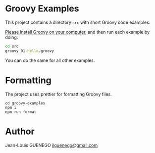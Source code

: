 # Groovy Examples

This project contains a directory `src` with short Groovy code examples.

[Please install Groovy on your computer](https://groovy-lang.org/documentation.html), and then run each example by doing:

```cmd
cd src
groovy 01-hello.groovy
```

You can do the same for all other examples.

# Formatting

The project uses prettier for formatting Groovy files.

```
cd groovy-examples
npm i
npm run format
```

# Author

Jean-Louis GUENEGO <jlguenego@gmail.com>

